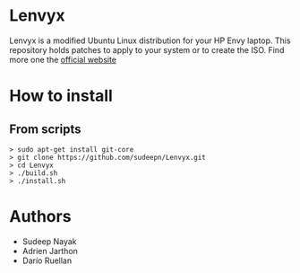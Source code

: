 Lenvyx
======

Lenvyx is a modified Ubuntu Linux distribution for your HP Envy laptop.
This repository holds patches to apply to your system or to create the ISO.
Find more one the [official website](http://lenvyx.com)

How to install
==============

From scripts
------------

    > sudo apt-get install git-core
    > git clone https://github.com/sudeepn/Lenvyx.git
    > cd Lenvyx
    > ./build.sh
    > ./install.sh

Authors
=====

* Sudeep Nayak
* Adrien Jarthon
* Darío Ruellan